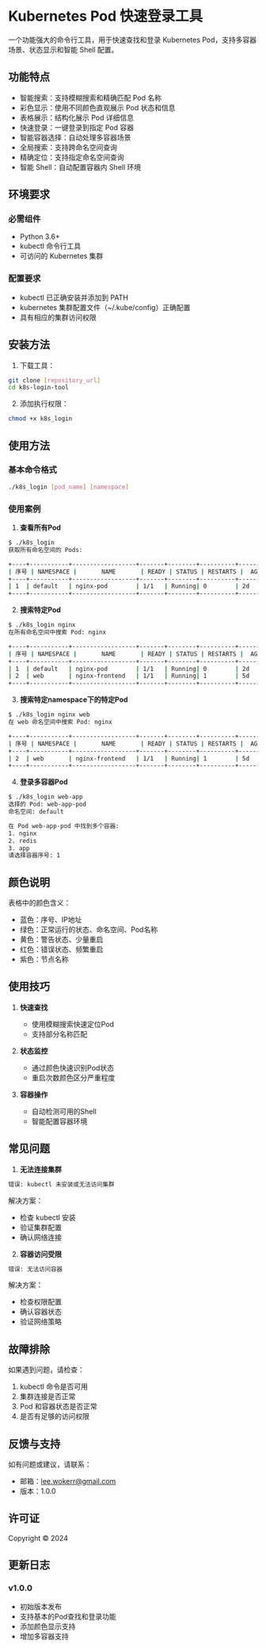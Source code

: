 # Kubernetes Pod 快速登录工具

一个功能强大的命令行工具，用于快速查找和登录 Kubernetes Pod，支持多容器场景、状态显示和智能 Shell 配置。

## 功能特点

- 智能搜索：支持模糊搜索和精确匹配 Pod 名称
- 彩色显示：使用不同颜色直观展示 Pod 状态和信息
- 表格展示：结构化展示 Pod 详细信息
- 快速登录：一键登录到指定 Pod 容器
- 智能容器选择：自动处理多容器场景
- 全局搜索：支持跨命名空间查询
- 精确定位：支持指定命名空间查询
- 智能 Shell：自动配置容器内 Shell 环境

## 环境要求

### 必需组件
- Python 3.6+
- kubectl 命令行工具
- 可访问的 Kubernetes 集群

### 配置要求
- kubectl 已正确安装并添加到 PATH
- kubernetes 集群配置文件（~/.kube/config）正确配置
- 具有相应的集群访问权限

## 安装方法

1. 下载工具：
```bash
git clone [repository_url]
cd k8s-login-tool
```

2. 添加执行权限：
```bash
chmod +x k8s_login
```

## 使用方法

### 基本命令格式
```bash
./k8s_login [pod_name] [namespace]
```

### 使用案例

1. **查看所有Pod**
```bash
$ ./k8s_login
获取所有命名空间的 Pods:

+----+-----------+------------------+-------+--------+----------+-------+-------------+------------------+
| 序号 | NAMESPACE |       NAME       | READY | STATUS | RESTARTS |  AGE  |     IP      |      NODE       |
+----+-----------+------------------+-------+--------+----------+-------+-------------+------------------+
| 1  | default   | nginx-pod        | 1/1   | Running| 0        | 2d    | 10.1.0.123  | worker-node-1   |
+----+-----------+------------------+-------+--------+----------+-------+-------------+------------------+
```

2. **搜索特定Pod**
```bash
$ ./k8s_login nginx
在所有命名空间中搜索 Pod: nginx

+----+-----------+------------------+-------+--------+----------+-------+-------------+------------------+
| 序号 | NAMESPACE |       NAME       | READY | STATUS | RESTARTS |  AGE  |     IP      |      NODE       |
+----+-----------+------------------+-------+--------+----------+-------+-------------+------------------+
| 1  | default   | nginx-pod        | 1/1   | Running| 0        | 2d    | 10.1.0.123  | worker-node-1   |
| 2  | web       | nginx-frontend   | 1/1   | Running| 1        | 5d    | 10.1.0.124  | worker-node-2   |
+----+-----------+------------------+-------+--------+----------+-------+-------------+------------------+
```


3. **搜索特定namespace下的特定Pod**
```bash
$ ./k8s_login nginx web
在 web 命名空间中搜索 Pod: nginx

+----+-----------+------------------+-------+--------+----------+-------+-------------+------------------+
| 序号 | NAMESPACE |       NAME       | READY | STATUS | RESTARTS |  AGE  |     IP      |      NODE       |
+----+-----------+------------------+-------+--------+----------+-------+-------------+------------------+
| 2  | web       | nginx-frontend   | 1/1   | Running| 1        | 5d    | 10.1.0.124  | worker-node-2   |
+----+-----------+------------------+-------+--------+----------+-------+-------------+------------------+
```

4. **登录多容器Pod**
```bash
$ ./k8s_login web-app
选择的 Pod: web-app-pod
命名空间: default

在 Pod web-app-pod 中找到多个容器:
1. nginx
2. redis
3. app
请选择容器序号: 1
```

## 颜色说明

表格中的颜色含义：
- 蓝色：序号、IP地址
- 绿色：正常运行的状态、命名空间、Pod名称
- 黄色：警告状态、少量重启
- 红色：错误状态、频繁重启
- 紫色：节点名称

## 使用技巧

1. **快速查找**
   - 使用模糊搜索快速定位Pod
   - 支持部分名称匹配

2. **状态监控**
   - 通过颜色快速识别Pod状态
   - 重启次数颜色区分严重程度

3. **容器操作**
   - 自动检测可用的Shell
   - 智能配置容器环境

## 常见问题

1. **无法连接集群**
```bash
错误: kubectl 未安装或无法访问集群
```
解决方案：
- 检查 kubectl 安装
- 验证集群配置
- 确认网络连接

2. **容器访问受限**
```bash
错误: 无法访问容器
```
解决方案：
- 检查权限配置
- 确认容器状态
- 验证网络策略

## 故障排除

如果遇到问题，请检查：
1. kubectl 命令是否可用
2. 集群连接是否正常
3. Pod 和容器状态是否正常
4. 是否有足够的访问权限

## 反馈与支持

如有问题或建议，请联系：
- 邮箱：lee.wokerr@gmail.com
- 版本：1.0.0

## 许可证

Copyright © 2024

## 更新日志

### v1.0.0
- 初始版本发布
- 支持基本的Pod查找和登录功能
- 添加颜色显示支持
- 增加多容器支持
